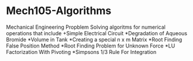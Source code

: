 # Mech105-Algorithms
Mechanical Engineering Propblem Solving algoritms for numerical operations that include
+Simple Electrical Circuit
*Degradation of Aqueous Bromide
*Volume in Tank
*Creating a special n x m Matrix
*Root Finding False Position Method
*Root Finding Problem for Unknown Force
*LU Factorization With Pivoting 
*Simpsons 1/3 Rule For Integration
